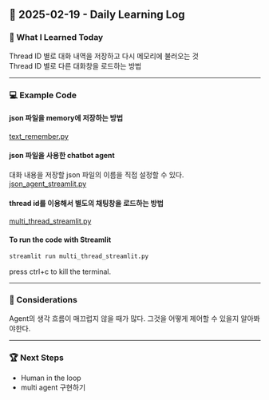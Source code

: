 ## 📅 2025-02-19 - Daily Learning Log

### 📝 What I Learned Today
Thread ID 별로 대화 내역을 저장하고 다시 메모리에 불러오는 것  
Thread ID 별로 다른 대화창을 로드하는 방법

---
### 💻 Example Code 
#### json 파일을 memory에 저장하는 방법
[text_remember.py](./test_remember.py)

#### json 파일을 사용한 chatbot agent
대화 내용을 저장할 json 파일의 이름을 직접 설정할 수 있다.
[json_agent_streamlit.py](./json_agent_streamlit.py)

#### thread id를 이용해서 별도의 채팅창을 로드하는 방법
[multi_thread_streamlit.py](./multi_thread_streamlit.py)

#### To run the code with Streamlit
```sh
streamlit run multi_thread_streamlit.py
```
press ctrl+c to kill the terminal. 

---
### 🤔 Considerations
Agent의 생각 흐름이 매끄럽지 않을 때가 많다. 그것을 어떻게 제어할 수 있을지 알아봐야한다.

---
### 🏆 Next Steps
- Human in the loop
- multi agent 구현하기
